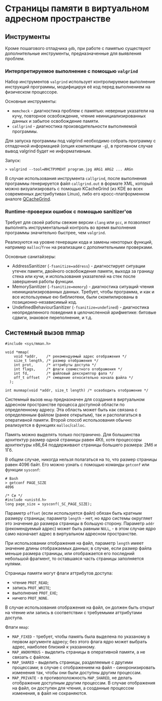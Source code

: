 # Страницы памяти в виртуальном адресном пространстве

## Инструменты

Кроме пошагового отладчика `gdb`, при работе с памятью существуют дополнительные инструменты, предназначенные для выявления проблем.

### Интерпретируемое выполнение с помощью `valgrind`

Набор инструментов `valgrind` использует контролируемое выполнение инструкций программы, модифицируя её код перед выполнением на физическом процессоре.

Основные инструменты:
 * `memcheck` - диагностика проблем с памятью: неверные указатели на кучу, повторное освобождение, чтение неинициализированных данных и забытое освобождение памяти.
 * `callgrind` - диагностика производительности выполняемой программы.

Для запуска программы под valgrind необходимо собрать программу с отладочной информацией (опция компиляции `-g`), в противном случае вывод valgrind будет не информативным.

Запуск:
```
> valgrind --tool=ИНСТРУМЕНТ program.jpg ARG1 ARG2 ... ARGn
```

В случае использования инструмента `callgrind`, после выполнения программы генерируется файл `callgrind.out` в формате XML, который можно визуализировать с помощью KCacheGrind (из KDE во всех современных дистрибутивах Linux), либо его кросс-платформенном аналоге [QCacheGrind](https://sourceforge.net/projects/qcachegrindwin/).

### Runtime-проверки ошибок с помощью sanitizer'ов

Требует для своей работы свежие версии `clang` или `gcc`, и позволяют выполнять инструментальный контроль во время выполнения программы значительно быстрее, чем `valgrind`.

Реализуются на уровне генерации кода и замены некоторых функций, например `malloc`/`free` на реализации с дополнительными проверками.

Основные санитайзеры:
 * AddressSanitizer (`-fsanitize=address`) - диагностирует ситуации утечек памяти, двойного освобождения памяти, выхода за границу стека или кучи, и использования указателей на стек после завершения работы функции.
 * MemorySanitizer (`-fsanitize=memory`) - диагностика ситуаций чтения неинициализированных данных. Требует, чтобы программа, и как и все используемые ею библиотеки, были скомпилированы в позиционно-независимый код.
 * UndefinedBehaviourSanitizer (`-fsanitize=undefined`) - диагностика неопределенного поведения в целочисленной арифметике: битовые сдвиги, знаковое переполнение, и т.д.


## Системный вызов mmap

```
#include <sys/mman.h>

void *mmap(
    void *addr,    /* рекомендуемый адрес отображения */
    size_t length, /* размер отображения */
    int prot,      /* аттрибуты доступа */
    int flags,     /* флаги совместного отображения */
    int fd,        /* файловый декскриптор фала */
    off_t offset   /* смещение относительно начала файла */
  );

int munmap(void *addr, size_t length) /* освободить отображение */
```

Системный вызов `mmap` предназначен для создания в виртуальном адресном пространстве процесса доступной области по определенному адресу. Эта область может быть как связана с определенным файлом (ранее открытым), так и располагаться в оперативной памяти. Второй способ использования обычно реализуется в функциях `malloc`/`calloc`.

Память можно выделять только постранично. Для большинства архитектур размер одной страницы равен 4Кб, хотя процессоры архитектуры x86_64 поддерживают страницы большего размера: 2Мб и 1Гб.

В общем случае, никогда нельзя полагаться на то, что размер страницы равен 4096 байт. Его можно узнать с помощью команды `getconf` или функции `sysconf`:

```
# Bash
> getconf PAGE_SIZE
4096

/* Си */
#include <unistd.h>
long page_size = sysconf(_SC_PAGE_SIZE);
```

Параметр `offset` (если используется файл) обязан быть кратным размеру страницы; параметр `length` - нет, но ядро системы округляет это значение до размера страницы в большую сторону. Параметр `addr` (рекомендуемый адрес) может быть равным `NULL`, - в этом случае ядро само назначает адрес в виртуальном адресном пространстве.

При использовании отображения на файл, параметр `length` имеет значение длины отображаемых данных; в случае, если размер файла меньше размера страницы, или отображается его последний небольшой фрагмент, то оставшаяся часть страницы заполняется нулями.

Страницы памяти могут флаги аттрибутов доступа:
 * чтение `PROT_READ`;
 * запись `PROT_WRITE`;
 * выполнение `PROT_EXE`;
 * ничего `PROT_NONE`.

В случае использования отображения на файл, он должен быть открыт на чтение или запись в соответствии с требуемыми аттрибутами доступа.

Флаги `mmap`:
 * `MAP_FIXED` - требует, чтобы память была выделена по указаному в первом аргументе адресу; без этого флага ядро может выбрать адрес, наиболее близкий к указанному.
 * `MAP_ANONYMOUS` - выделить страницы в оперативной памяти, а не связать с файлом.
 * `MAP_SHARED` - выделить страницы, разделяемые с другими процессами; в случае с отображением на файл - синхронизировать изменения так, чтобы они были доступны другим процессам.
 * `MAP_PRIVATE` - в противоположность `MAP_SHARED`, не делать отображение доступным другим процессам. В случае отображения на файл, он доступен для чтения, а созданные процессом изменения, в файл не сохраняются.
